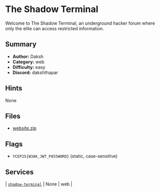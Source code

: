 
# The Shadow Terminal
Welcome to The Shadow Terminal, an underground hacker forum where only the elite can access restricted information. 


## Summary
- **Author:** Daksh
- **Category:** web
- **Difficulty:** easy
- **Discord:** dakshthapar

## Hints
None

## Files
- [website.zip](<dist/website.zip>)

## Flags
- `YCEP25{W3AK_JWT_PA55W0RD}` (static, case-sensitive)

## Services
| [`shadow-terminal`](<service/src>) | None | web |
